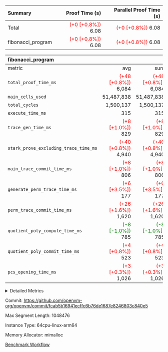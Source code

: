 | Summary | Proof Time (s) | Parallel Proof Time (s) |
|:---|---:|---:|
| Total | <span style='color: red'>(+0 [+0.8%])</span> 6.08 | <span style='color: red'>(+0 [+0.8%])</span> 6.08 |
| fibonacci_program | <span style='color: red'>(+0 [+0.8%])</span> 6.08 | <span style='color: red'>(+0 [+0.8%])</span> 6.08 |


| fibonacci_program |||||
|:---|---:|---:|---:|---:|
|metric|avg|sum|max|min|
| `total_proof_time_ms ` | <span style='color: red'>(+48 [+0.8%])</span> 6,084 | <span style='color: red'>(+48 [+0.8%])</span> 6,084 | <span style='color: red'>(+48 [+0.8%])</span> 6,084 | <span style='color: red'>(+48 [+0.8%])</span> 6,084 |
| `main_cells_used     ` |  51,487,838 |  51,487,838 |  51,487,838 |  51,487,838 |
| `total_cycles        ` |  1,500,137 |  1,500,137 |  1,500,137 |  1,500,137 |
| `execute_time_ms     ` |  315 |  315 |  315 |  315 |
| `trace_gen_time_ms   ` | <span style='color: red'>(+8 [+1.0%])</span> 829 | <span style='color: red'>(+8 [+1.0%])</span> 829 | <span style='color: red'>(+8 [+1.0%])</span> 829 | <span style='color: red'>(+8 [+1.0%])</span> 829 |
| `stark_prove_excluding_trace_time_ms` | <span style='color: red'>(+40 [+0.8%])</span> 4,940 | <span style='color: red'>(+40 [+0.8%])</span> 4,940 | <span style='color: red'>(+40 [+0.8%])</span> 4,940 | <span style='color: red'>(+40 [+0.8%])</span> 4,940 |
| `main_trace_commit_time_ms` | <span style='color: red'>(+8 [+1.0%])</span> 806 | <span style='color: red'>(+8 [+1.0%])</span> 806 | <span style='color: red'>(+8 [+1.0%])</span> 806 | <span style='color: red'>(+8 [+1.0%])</span> 806 |
| `generate_perm_trace_time_ms` | <span style='color: red'>(+6 [+3.5%])</span> 177 | <span style='color: red'>(+6 [+3.5%])</span> 177 | <span style='color: red'>(+6 [+3.5%])</span> 177 | <span style='color: red'>(+6 [+3.5%])</span> 177 |
| `perm_trace_commit_time_ms` | <span style='color: red'>(+26 [+1.6%])</span> 1,620 | <span style='color: red'>(+26 [+1.6%])</span> 1,620 | <span style='color: red'>(+26 [+1.6%])</span> 1,620 | <span style='color: red'>(+26 [+1.6%])</span> 1,620 |
| `quotient_poly_compute_time_ms` | <span style='color: green'>(-8 [-1.0%])</span> 785 | <span style='color: green'>(-8 [-1.0%])</span> 785 | <span style='color: green'>(-8 [-1.0%])</span> 785 | <span style='color: green'>(-8 [-1.0%])</span> 785 |
| `quotient_poly_commit_time_ms` | <span style='color: red'>(+4 [+0.8%])</span> 523 | <span style='color: red'>(+4 [+0.8%])</span> 523 | <span style='color: red'>(+4 [+0.8%])</span> 523 | <span style='color: red'>(+4 [+0.8%])</span> 523 |
| `pcs_opening_time_ms ` | <span style='color: red'>(+3 [+0.3%])</span> 1,026 | <span style='color: red'>(+3 [+0.3%])</span> 1,026 | <span style='color: red'>(+3 [+0.3%])</span> 1,026 | <span style='color: red'>(+3 [+0.3%])</span> 1,026 |



<details>
<summary>Detailed Metrics</summary>

| group | num_segments | keygen_time_ms | commit_exe_time_ms |
| --- | --- | --- | --- |
| fibonacci_program | 1 | 374 | 6 | 

| group | air_name | quotient_deg | interactions | constraints |
| --- | --- | --- | --- | --- |
| fibonacci_program | AccessAdapterAir<16> | 2 | 5 | 14 | 
| fibonacci_program | AccessAdapterAir<2> | 2 | 5 | 14 | 
| fibonacci_program | AccessAdapterAir<32> | 2 | 5 | 14 | 
| fibonacci_program | AccessAdapterAir<4> | 2 | 5 | 14 | 
| fibonacci_program | AccessAdapterAir<64> | 2 | 5 | 14 | 
| fibonacci_program | AccessAdapterAir<8> | 2 | 5 | 14 | 
| fibonacci_program | BitwiseOperationLookupAir<8> | 2 | 2 | 4 | 
| fibonacci_program | MemoryMerkleAir<8> | 2 | 4 | 40 | 
| fibonacci_program | PersistentBoundaryAir<8> | 2 | 3 | 6 | 
| fibonacci_program | PhantomAir | 2 | 3 | 5 | 
| fibonacci_program | Poseidon2PeripheryAir<BabyBearParameters>, 1> | 2 | 1 | 286 | 
| fibonacci_program | ProgramAir | 1 | 1 | 4 | 
| fibonacci_program | RangeTupleCheckerAir<2> | 1 | 1 | 4 | 
| fibonacci_program | VariableRangeCheckerAir | 1 | 1 | 4 | 
| fibonacci_program | VmAirWrapper<Rv32BaseAluAdapterAir, BaseAluCoreAir<4, 8> | 2 | 19 | 43 | 
| fibonacci_program | VmAirWrapper<Rv32BaseAluAdapterAir, LessThanCoreAir<4, 8> | 2 | 17 | 39 | 
| fibonacci_program | VmAirWrapper<Rv32BaseAluAdapterAir, ShiftCoreAir<4, 8> | 2 | 23 | 90 | 
| fibonacci_program | VmAirWrapper<Rv32BranchAdapterAir, BranchEqualCoreAir<4> | 2 | 11 | 25 | 
| fibonacci_program | VmAirWrapper<Rv32BranchAdapterAir, BranchLessThanCoreAir<4, 8> | 2 | 13 | 41 | 
| fibonacci_program | VmAirWrapper<Rv32CondRdWriteAdapterAir, Rv32JalLuiCoreAir> | 2 | 10 | 22 | 
| fibonacci_program | VmAirWrapper<Rv32HintStoreAdapterAir, Rv32HintStoreCoreAir> | 2 | 15 | 17 | 
| fibonacci_program | VmAirWrapper<Rv32JalrAdapterAir, Rv32JalrCoreAir> | 2 | 16 | 20 | 
| fibonacci_program | VmAirWrapper<Rv32LoadStoreAdapterAir, LoadSignExtendCoreAir<4, 8> | 2 | 18 | 33 | 
| fibonacci_program | VmAirWrapper<Rv32LoadStoreAdapterAir, LoadStoreCoreAir<4> | 2 | 17 | 38 | 
| fibonacci_program | VmAirWrapper<Rv32MultAdapterAir, DivRemCoreAir<4, 8> | 2 | 25 | 88 | 
| fibonacci_program | VmAirWrapper<Rv32MultAdapterAir, MulHCoreAir<4, 8> | 2 | 24 | 38 | 
| fibonacci_program | VmAirWrapper<Rv32MultAdapterAir, MultiplicationCoreAir<4, 8> | 2 | 19 | 26 | 
| fibonacci_program | VmAirWrapper<Rv32RdWriteAdapterAir, Rv32AuipcCoreAir> | 2 | 11 | 15 | 
| fibonacci_program | VmConnectorAir | 2 | 3 | 9 | 

| group | air_name | segment | rows | prep_cols | perm_cols | main_cols | cells |
| --- | --- | --- | --- | --- | --- | --- | --- |
| fibonacci_program | AccessAdapterAir<8> | 0 | 64 |  | 24 | 17 | 2,624 | 
| fibonacci_program | BitwiseOperationLookupAir<8> | 0 | 65,536 | 3 | 8 | 2 | 655,360 | 
| fibonacci_program | MemoryMerkleAir<8> | 0 | 256 |  | 20 | 32 | 13,312 | 
| fibonacci_program | PersistentBoundaryAir<8> | 0 | 64 |  | 12 | 20 | 2,048 | 
| fibonacci_program | PhantomAir | 0 | 2 |  | 12 | 6 | 36 | 
| fibonacci_program | Poseidon2PeripheryAir<BabyBearParameters>, 1> | 0 | 256 |  | 8 | 300 | 78,848 | 
| fibonacci_program | ProgramAir | 0 | 4,096 |  | 8 | 10 | 73,728 | 
| fibonacci_program | RangeTupleCheckerAir<2> | 0 | 524,288 | 2 | 8 | 1 | 4,718,592 | 
| fibonacci_program | VariableRangeCheckerAir | 0 | 262,144 | 2 | 8 | 1 | 2,359,296 | 
| fibonacci_program | VmAirWrapper<Rv32BaseAluAdapterAir, BaseAluCoreAir<4, 8> | 0 | 1,048,576 |  | 80 | 36 | 121,634,816 | 
| fibonacci_program | VmAirWrapper<Rv32BaseAluAdapterAir, LessThanCoreAir<4, 8> | 0 | 524,288 |  | 40 | 37 | 40,370,176 | 
| fibonacci_program | VmAirWrapper<Rv32BaseAluAdapterAir, ShiftCoreAir<4, 8> | 0 | 2 |  | 52 | 53 | 210 | 
| fibonacci_program | VmAirWrapper<Rv32BranchAdapterAir, BranchEqualCoreAir<4> | 0 | 262,144 |  | 48 | 26 | 19,398,656 | 
| fibonacci_program | VmAirWrapper<Rv32BranchAdapterAir, BranchLessThanCoreAir<4, 8> | 0 | 8 |  | 56 | 32 | 704 | 
| fibonacci_program | VmAirWrapper<Rv32CondRdWriteAdapterAir, Rv32JalLuiCoreAir> | 0 | 131,072 |  | 44 | 18 | 8,126,464 | 
| fibonacci_program | VmAirWrapper<Rv32HintStoreAdapterAir, Rv32HintStoreCoreAir> | 0 | 4 |  | 36 | 26 | 248 | 
| fibonacci_program | VmAirWrapper<Rv32JalrAdapterAir, Rv32JalrCoreAir> | 0 | 16 |  | 36 | 28 | 1,024 | 
| fibonacci_program | VmAirWrapper<Rv32LoadStoreAdapterAir, LoadStoreCoreAir<4> | 0 | 32 |  | 72 | 40 | 3,584 | 
| fibonacci_program | VmAirWrapper<Rv32RdWriteAdapterAir, Rv32AuipcCoreAir> | 0 | 16 |  | 28 | 21 | 784 | 
| fibonacci_program | VmConnectorAir | 0 | 2 | 1 | 12 | 4 | 32 | 

| group | segment | trace_gen_time_ms | total_proof_time_ms | total_cycles | total_cells | stark_prove_excluding_trace_time_ms | quotient_poly_compute_time_ms | quotient_poly_commit_time_ms | perm_trace_commit_time_ms | pcs_opening_time_ms | main_trace_commit_time_ms | main_cells_used | generate_perm_trace_time_ms | execute_time_ms |
| --- | --- | --- | --- | --- | --- | --- | --- | --- | --- | --- | --- | --- | --- | --- |
| fibonacci_program | 0 | 829 | 6,084 | 1,500,137 | 197,440,542 | 4,940 | 785 | 523 | 1,620 | 1,026 | 806 | 51,487,838 | 177 | 315 | 

</details>


Commit: https://github.com/openvm-org/openvm/commit/fcab5b16941ecffc6b76de1687e8246803c840e5

Max Segment Length: 1048476

Instance Type: 64cpu-linux-arm64

Memory Allocator: mimalloc

[Benchmark Workflow](https://github.com/openvm-org/openvm/actions/runs/12958928828)
